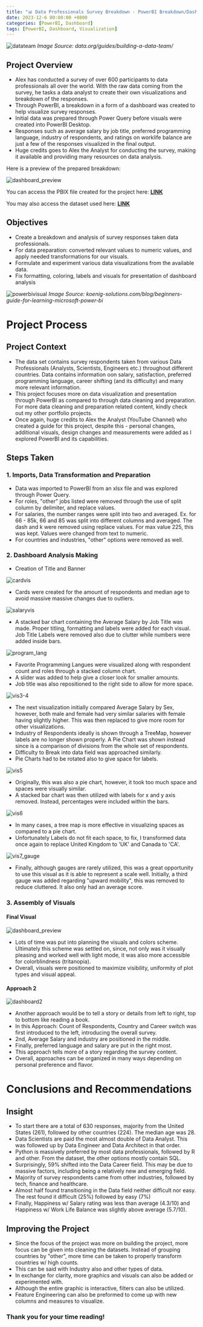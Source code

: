 ```yaml
---
title: "📊 Data Professionals Survey Breakdown - PowerBI Breakdown/Dashboard"
date: 2023-12-6 00:00:00 +0800
categories: [PowerBI, Dashboard]
tags: [PowerBI, Dashboard, Visualization]
---
```


![datateam](/portfolio/Datafield_PowerBI/Data-Team-Guides.png)
*Image Source: data.org/guides/building-a-data-team/*


## Project Overview
- Alex has conducted a survey of over 600 participants to data professionals all over the world. With the raw data coming from the survey, he tasks a data analyst to create their own visualizations and breakdown of the responses.
- Through PowerBI, a breakdown in a form of a dashboard was created to help visualize survey responses.
- Initial data was prepared through Power Query before visuals were created into PowerBI Desktop.
- Responses such as average salary by job title, preferred programming language, industry of respondents, and ratings on worklife balance are just a few of the responses visualized in the final output.
- Huge credits goes to Alex the Analyst for conducting the survey, making it available and providing many resources on data analysis.

Here is a preview of the prepared breakdown:

![dashboard_preview](/portfolio/Datafield_PowerBI/bi_dashboard_prev.png)

You can access the PBIX file created for the project here: **[LINK](https://github.com/rydata/rydata.github.io/blob/main/portfolio/Penguin_K-means/Penguin_Classify_K-means.ipynb)**

You may also access the dataset used here: **[LINK](https://github.com/rydata/rydata.github.io/blob/main/portfolio/Penguin_K-means/Penguin_Classify_K-means.ipynb)**

## Objectives
- Create a breakdown and analysis of survey responses taken data professionals. 
- For data preparation: converted relevant values to numeric values, and apply needed transformations for our visuals.
- Formulate and experiment various data visualizations from the available data.
- Fix formatting, coloring, labels and visuals for presentation of dashboard analysis

![powerbivisual](/portfolio/Datafield_PowerBI/powerbi_chart.jpg)
*Image Source: koenig-solutions.com/blog/beginners-guide-for-learning-microsoft-power-bi*

# Project Process
## Project Context
- The data set contains survey respondents taken from various Data Professionals (Analysts, Scientists, Engineers etc.) throughout different countries. Data contains information oon salary, satisfaction, preferred programming language, career shifting (and its difficulty) and many more relevant information.
- This project focuses more on data visualization and presentation through PowerBI as compared to through data cleaning and preparation. For more data cleaning and preparation related content, kindly check out my other portfolio projects.
- Once again, huge credits to Alex the Analyst (YouTube Channel) who created a guide for this project, despite this - personal changes, additional visuals, design changes and measurements were added as I explored PowerBI and its capabilities.

## Steps Taken
### 1. Imports, Data Transformation and Preparation
- Data was imported to PowerBI from an xlsx file and was explored through Power Query. 
- For roles, "other" jobs listed were removed through the use of split column by delimiter, and replace values. 
- For salaries, the number ranges were split into two and averaged. Ex. for 66 - 85k, 66 and 85 was split into different columns and averaged. The dash and k were removed using replace values. For max value 225, this was kept. Values were changed from text to numeric.
- For countries and industries, "other" options were removed as well. 

### 2. Dashboard Analysis Making
- Creation of Title and Banner

![cardvis](/portfolio/Datafield_PowerBI/vis_card.png)

- Cards were created for the amount of respondents and median age to avoid massive massive changes due to outliers.

![salaryvis](/portfolio/Datafield_PowerBI/vis1.png)
- A stacked bar chart containing the Average Salary by Job Title was made. Proper titling, formatting and labels were added for each visual. Job Title Labels were removed also due to clutter while numbers were added inside bars.


![program_lang](/portfolio/Datafield_PowerBI/vis2.png)
- Favorite Programming Langues were visualized along with respondent count and roles through a stacked column chart. 
- A slider was added to help give a closer look for smaller amounts. 
- Job title was also repositioned to the right side to allow for more space.

![vis3-4](/portfolio/Datafield_PowerBI/vis3_4.png)

- The next visualization initially compared Average Salary by Sex, however, both male and female had very similar salaries with female having slightly higher. This was then replaced to give more room for other visualizations.
- Industry of Respondents ideally is shown through a TreeMap, however labels are no longer shown properly. A Pie Chart was shown instead since is a comparison of divisions from the whole set of respondents.
- Difficulty to Break into data field was approached similarly.
- Pie Charts had to be rotated also to give space for labels.

![vis5](/portfolio/Datafield_PowerBI/vis5.png)
- Originally, this was also a pie chart, however, it took too much space and spaces were visually similar.
- A stacked bar chart was then utilized with labels for x and y axis removed. Instead, percentages were included within the bars.

![vis6](/portfolio/Datafield_PowerBI/vis6.png)

- In many cases, a tree map is more effective in visualizing spaces as compared to a pie chart. 
- Unfortunately Labels do not fit each space, to fix, I transformed data once again to replace United Kingdom to 'UK' and Canada to 'CA'.

![vis7_gauge](/portfolio/Datafield_PowerBI/vis7.png)

- Finally, although gauges are rarely utilized, this was a great opportunity to use this visual as it is able to represent a scale well. Initially, a third gauge was added regarding "upward mobility", this was removed to reduce cluttered. It also only had an average score. 

### 3. Assembly of Visuals

#### Final Visual
![dashboard_preview](/portfolio/Datafield_PowerBI/bi_dashboard_prev.png)

- Lots of time was put into planning the visuals and colors scheme. Ultimately this scheme was settled on, since, not only was it visually pleasing and worked well with light mode, it was also more accessible for colorblindness (tritanopia). 
- Overall, visuals were positioned to maximize visibility, uniformity of plot types and visual appeal. 

#### Approach 2
![dashboard2](/portfolio/Datafield_PowerBI/dashboard2.png)
- Another approach would be to tell a story or  details from left to right, top to bottom like reading a book. 
- In this Approach: Count of Respondents, Country and Career switch was first introduced to the left, introducing the overall survey.
- 2nd, Average Salary and industry are positioned in the middle.
- Finally, preferred language and salary are put in the right most.
- This approach tells more of a story regarding the survey content.
- Overall, approaches can be organized in many ways depending on personal preference and flavor.


# Conclusions and Recommendations
## Insight
- To start there are a total of 630 responses, majority from the United States (261), followed by other countries (224). The median age was 28.
- Data Scientists are paid the most almost double of Data Analyst. This was followed up by Data Engineer and Data Architect in that order.
- Python is massively preferred by most data professionals, followed by R and other. From the dataset, the other options mostly contain SQL. 
- Surprisingly, 59% shifted into the Data Career field. This may be due to massive factors, including being a relatively new and emerging field.
- Majority of survey respondents came from other industries, followed by tech, finance and healthcare. 
- Almost half found transitioning in the Data field neither difficult nor easy. The rest found it difficult (25%) followed by easy (7%)
- Finally, Happiness w/ Salary rating was less than average (4.3/10) and Happiness w/ Work Life Balance was slightly above average (5.7/10).


## Improving the Project
- Since the focus of the project was more on  building the project, more focus can be given into cleaning the datasets. Instead of grouping countries by "other", more time can be taken to properly transform countries w/ high counts. 
- This can be said with Industry also and other types of data.
- In exchange for clarity, more graphics and visuals can also be added or experimented with.
- Although the entire graphic is interactive, filters can also be utilized.
- Feature Engineering can also be preformed to come up with new columns and measures to visualize.

### Thank you for your time reading!